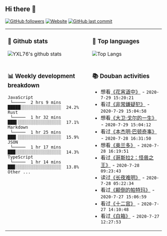 ## Hi there 👋

[![GitHub followers](https://img.shields.io/github/followers/YXL76?style=for-the-badge&color=blue)](https://github.com/YXL76?tab=followers)
[![Website](https://img.shields.io/website?style=for-the-badge&up_message=Blog&url=https%3A%2F%2Fyxl76.net%2F&color=brightgreen)](https://yxl76.net)
[![GitHub last commit](https://img.shields.io/github/last-commit/YXL76/YXL76?label=update&style=for-the-badge&color=orange)](https://github.com/YXL76/YXL76)

<table>
<tr>
<td valign="top" width="54%">

### 🔭 Github stats

![YXL76's github stats](https://github-readme-stats.yxl76.vercel.app/api?username=YXL76&count_private=true&show_icons=true&theme=tokyonight)

</td>

<td valign="top" width="46%">

### 🌱 Top languages

![Top Langs](https://github-readme-stats.yxl76.vercel.app/api/top-langs/?username=YXL76&layout=compact&theme=tokyonight)

</td>
</tr>
<tr>
<td valign="top" width="54%" style="font-size: 16px;">

### 📊 Weekly development breakdown

```text
JavaScript
 └─────  2 hrs 9 mins   █████░░░░░░░░░░░░░░░░  24.2%
Rust
 └─────  1 hr 32 mins   ███▌░░░░░░░░░░░░░░░░░  17.1%
Markdown
 └─────  1 hr 25 mins   ███▎░░░░░░░░░░░░░░░░░  15.9%
JSON
 └─────  1 hr 17 mins   ███░░░░░░░░░░░░░░░░░░  14.3%
TypeScript
 └─────  1 hr 14 mins   ██▉░░░░░░░░░░░░░░░░░░  13.8%
Other ...
```

</td>
<td valign="top" width="46%">

### 📚 Douban activities

- 想看[《花宵道中》](http://movie.douban.com/subject/25838216/) - `2020-7-29 15:20:21`
- 看过[《非常嫌疑犯》](http://movie.douban.com/subject/1292214/) - `2020-7-29 15:04:58`
- 想看[《大卫·戈尔的一生》](http://movie.douban.com/subject/1305725/) - `2020-7-29 15:04:12`
- 看过[《本杰明·巴顿奇事》](http://movie.douban.com/subject/1485260/) - `2020-7-28 16:31:50`
- 想看[《奥兰多》](http://movie.douban.com/subject/1301895/) - `2020-7-28 16:19:51`
- 看过[《哥斯拉2：怪兽之王》](http://movie.douban.com/subject/25890017/) - `2020-7-28 09:23:43`
- 读过[《长夜难明》](https://book.douban.com/subject/26923390/) - `2020-7-28 05:22:34`
- 看过[《颠倒的帕特玛》](http://movie.douban.com/subject/10001432/) - `2020-7-27 15:06:59`
- 看过[《十二宫》](http://movie.douban.com/subject/1781126/) - `2020-7-27 14:10:48`
- 看过[《白箱》](http://movie.douban.com/subject/25955381/) - `2020-7-27 12:27:53`

</td>
</tr>
</table>

<!--
**YXL76/YXL76** is a ✨ _special_ ✨ repository because its `README.md` (this file) appears on your GitHub profile.

Here are some ideas to get you started:

- 🔭 I’m currently working on ...
- 🌱 I’m currently learning ...
- 👯 I’m looking to collaborate on ...
- 🤔 I’m looking for help with ...
- 💬 Ask me about ...
- 📫 How to reach me: ...
- 😄 Pronouns: ...
- ⚡ Fun fact: ...
-->
